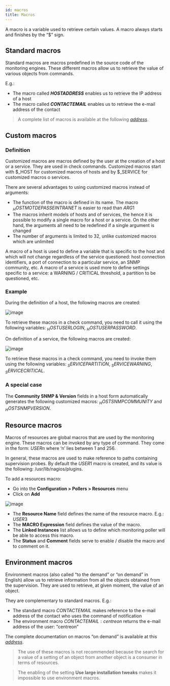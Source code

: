 ```yaml
---
id: macros
title: Macros
---
```


A macro is a variable used to retrieve certain values.
A macro always starts and finishes by the “$” sign.

## Standard macros

Standard macros are macros predefined in the source code of the monitoring engines. These different macros allow us to
retrieve the value of various objects from commands.

E.g.:

* The macro called **$HOSTADDRESS$** enables us to retrieve the IP address of a host
* The macro called **$CONTACTEMAIL$** enables us to retrieve the e-mail address of the contact

> A complete list of macros is available at the following *[address](http://nagios.sourceforge.net/docs/3_0/macrolist.html)*.

## Custom macros

### Definition

Customized macros are macros defined by the user at the creation of a host or a service. They are used in check
commands. Customized macros start with $_HOST for customized macros of hosts and by $_SERVICE for customized macros o
services.

There are several advantages to using customized macros instead of arguments:

* The function of the macro is defined in its name. The macro $_HOSTMOTDEPASSEINTRANET$ is easier to read than $ARG1$
* The macros inherit models of hosts and of services, the hence it is possible to modify a single macro for a host or a
  service. On the other hand, the arguments all need to be redefined if a single argument is changed
* The number of arguments is limited to 32, unlike customized macros which are unlimited

A macro of a host is used to define a variable that is specific to the host and which will not change regardless of the
service questioned: host connection identifiers, a port of connection to a particular service, an SNMP community, etc.
A macro of a service is used more to define settings specific to a service: a WARNING / CRITICAL threshold, a partition
to be questioned, etc.

### Example

During the definition of a host, the following macros are created:

![image](../../assets/configuration/01hostmacros.png)

To retrieve these macros in a check command, you need to call it using the following variables: $_HOSTUSERLOGIN$,
$_HOSTUSERPASSWORD$.

On definition of a service, the following macros are created:

![image](../../assets/configuration/01servicemacros.png)

To retrieve these macros in a check command, you need to invoke them using the following variables: $_SERVICEPARTITION$,
$_SERVICEWARNING$, $_SERVICECRITICAL$.

### A special case

The **Community SNMP & Version** fields in a host form automatically generates the following customized macros:
$_HOSTSNMPCOMMUNITY$ and $_HOSTSNMPVERSION$.

## Resource macros

Macros of resources are global macros that are used by the monitoring engine. These macros can be invoked by any type
of command. They come in the form: $USERn$ where ‘n’ lies between 1 and 256.

In general, these macros are used to make reference to paths containing supervision probes. By default the $USER1$
macro is created, and its value is the following: /usr/lib/nagios/plugins.

To add a resources macro:

* Go into the **Configuration \> Pollers \> Resources** menu
* Click on **Add**

![image](../../assets/configuration/01macrosressources.png)

* The **Resource Name** field defines the name of the resource macro. E.g.: $USER3$
* The **MACRO Expression** field defines the value of the macro.
* The **Linked Instances** list allows us to define which monitoring poller will be able to access this macro.
* The **Status** and **Comment** fields serve to enable / disable the macro and to comment on it.

## Environment macros

Environment macros (also called “to the demand” or “on demand” in English) allow us to retrieve information from all
the objects obtained from the supervision. They are used to retrieve, at given moment, the value of an object.

They are complementary to standard macros. E.g.:

* The standard macro $CONTACTEMAIL$ makes reference to the e-mail address of the contact who uses the command of
  notification
* The environment macro $CONTACTEMAIL:centreon$ returns the e-mail address of the user: “centreon”

The complete documentation on macros “on demand” is available at this *[address](http://nagios.sourceforge.net/docs/3_0/macrolist.html>)*.

> The use of these macros is not recommended because the search for a value of a setting of an object from another
object is a consumer in terms of resources.

> The enabling of the setting **Use large installation tweaks** makes it impossible to use environment macros.
